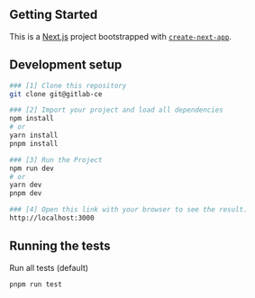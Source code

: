 ## Getting Started

This is a [Next.js](https://nextjs.org/) project bootstrapped with [`create-next-app`](https://github.com/vercel/next.js/tree/canary/packages/create-next-app).

## Development setup

```bash
### [1] Clone this repository
git clone git@gitlab-ce

### [2] Import your project and load all dependencies
npm install
# or
yarn install
pnpm install

### [3] Run the Project
npm run dev
# or
yarn dev
pnpm dev

### [4] Open this link with your browser to see the result.
http://localhost:3000
```

## Running the tests

Run all tests (default)

```bash
pnpm run test
```

